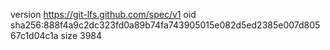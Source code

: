 version https://git-lfs.github.com/spec/v1
oid sha256:888f4a9c2dc323fd0a89b74fa743905015e082d5ed2385e007d80567c1d04c1a
size 3984
